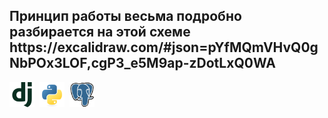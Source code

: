 <h2>Принцип работы весьма подробно разбирается на этой схеме https://excalidraw.com/#json=pYfMQmVHvQ0gNbPOx3LOF,cgP3_e5M9ap-zDotLxQ0WA</h2>
<div>
    <img src="https://github.com/devicons/devicon/blob/master/icons/django/django-plain.svg" title="Django" alt="Dj" width="40" height="40"/>&nbsp;
    <img src="https://github.com/devicons/devicon/blob/master/icons/python/python-original.svg" title="Python" alt="Py" width="40" height="40"/>&nbsp;
    <img src="https://github.com/devicons/devicon/blob/master/icons/postgresql/postgresql-original.svg" title="Postgresql" alt="Postgres" width="40" height="40"/>&nbsp;
    <ing src="https://github.com/devicons/devicon/blob/master/icons/docker/docker-original-wordmark.svg" title="Docker" alt="docker" width="40" height="40"/>&nbsp;
</div>
